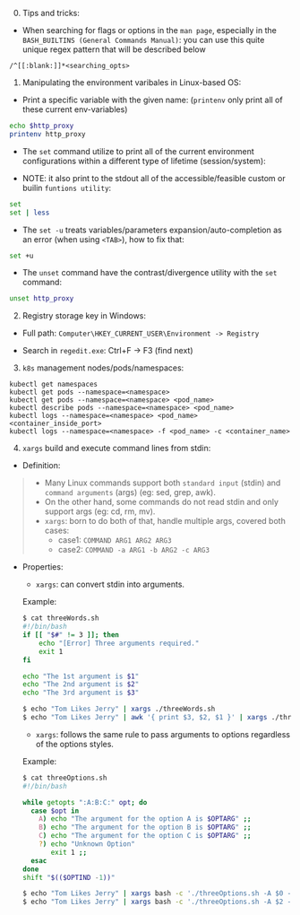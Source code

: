 0. Tips and tricks:

- When searching for flags or options in the `man page`, especially in the `BASH_BUILTINS (General Commands Manual)`:
you can use this quite unique regex pattern that will be described below

```vi
/^[[:blank:]]*<searching_opts>
```

1. Manipulating the environment varibales in Linux-based OS:

- Print a specific variable with the given name: (`printenv` only print all of these current env-variables)

```bash
echo $http_proxy
printenv http_proxy
```

- The `set` command utilize to print all of the current environment configurations within a different type
of lifetime (session/system):

- NOTE: it also print to the stdout all of the accessible/feasible custom or builin `funtions utility`:

```bash
set
set | less
```

- The `set -u` treats variables/parameters expansion/auto-completion as an error (when using `<TAB>`), how to fix that:

```bash
set +u
```

- The `unset` command have the contrast/divergence utility with the `set` command:

```bash
unset http_proxy
```

2. Registry storage key in Windows:

- Full path: `Computer\HKEY_CURRENT_USER\Environment -> Registry`

- Search in `regedit.exe`: Ctrl+F -> F3 (find next)

3. `k8s` management nodes/pods/namespaces:

```kubectl
kubectl get namespaces
kubectl get pods --namespace=<namespace>
kubectl get pods --namespace=<namespace> <pod_name>
kubectl describe pods --namespace=<namespace> <pod_name>
kubectl logs --namespace=<namespace> <pod_name> <container_inside_port>
kubectl logs --namespace=<namespace> -f <pod_name> -c <container_name>
```

4. `xargs` build and execute command lines from stdin:

- Definition:

> + Many Linux commands support both `standard input` (stdin) and `command arguments` (args) (eg: sed, grep, awk).
> + On the other hand, some commands do not read stdin and only support args (eg: cd, rm, mv).
> + `xargs`: born to do both of that, handle multiple args, covered both cases:
>   + case1: `COMMAND ARG1 ARG2 ARG3`
>   + case2: `COMMAND -a ARG1 -b ARG2 -c ARG3`

- Properties:

  + `xargs`: can convert stdin into arguments.

  Example:
  ```bash
  $ cat threeWords.sh
  #!/bin/bash
  if [[ "$#" != 3 ]]; then
      echo "[Error] Three arguments required."
      exit 1
  fi

  echo "The 1st argument is $1"
  echo "The 2nd argument is $2"
  echo "The 3rd argument is $3"

  $ echo "Tom Likes Jerry" | xargs ./threeWords.sh
  $ echo "Tom Likes Jerry" | awk '{ print $3, $2, $1 }' | xargs ./threeWords.sh
  ```

  + `xargs`: follows the same rule to pass arguments to options regardless of the options styles.

  Example:
  ```bash
  $ cat threeOptions.sh
  #!/bin/bash

  while getopts ":A:B:C:" opt; do
    case $opt in
      A) echo "The argument for the option A is $OPTARG" ;;
      B) echo "The argument for the option B is $OPTARG" ;;
      C) echo "The argument for the option C is $OPTARG" ;;
      ?) echo "Unknown Option"
         exit 1 ;;
    esac
  done
  shift "$(($OPTIND -1))"

  $ echo "Tom Likes Jerry" | xargs bash -c './threeOptions.sh -A $0 -B $1 -C $2'
  $ echo "Tom Likes Jerry" | xargs bash -c './threeOptions.sh -A $2 -B $1 -C $0'
  ```
